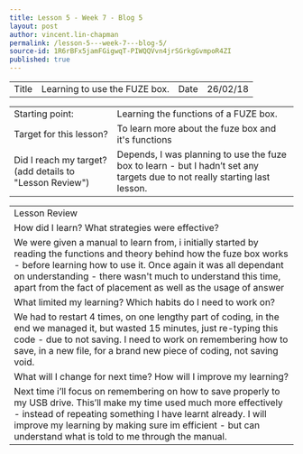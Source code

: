 ```yaml
---
title: Lesson 5 - Week 7 - Blog 5
layout: post
author: vincent.lin-chapman
permalink: /lesson-5---week-7---blog-5/
source-id: 1R6rBFx5jamFGigwqT-PIWQQVvn4jrSGrkgGvmpoR4ZI
published: true
---
```

<table>
  <tr>
    <td>Title</td>
    <td>Learning to use the FUZE box.</td>
    <td>Date</td>
    <td>26/02/18</td>
  </tr>
</table>


<table>
  <tr>
    <td>Starting point:</td>
    <td>Learning the functions of a FUZE box.</td>
  </tr>
  <tr>
    <td>Target for this lesson?</td>
    <td>To learn more about the fuze box and it's functions</td>
  </tr>
  <tr>
    <td>Did I reach my target? 
(add details to "Lesson Review")</td>
    <td> Depends, I was planning to use the fuze box to learn - but I hadn’t set any targets due to not really starting last lesson.</td>
  </tr>
</table>


<table>
  <tr>
    <td>Lesson Review</td>
  </tr>
  <tr>
    <td>How did I learn? What strategies were effective? </td>
  </tr>
  <tr>
    <td>We were given a manual to learn from, i initially started by reading the functions and theory behind how the fuze box works - before learning how to use it. Once again it was all dependant on understanding - there wasn't much to understand this time, apart from the fact of placement as well as the usage of answer</td>
  </tr>
  <tr>
    <td>What limited my learning? Which habits do I need to work on? </td>
  </tr>
  <tr>
    <td>We had to restart 4 times, on one lengthy part of coding, in the end we managed it, but wasted 15 minutes, just re-typing this code - due to not saving. I need to work on remembering how to save, in a new file, for a brand new piece of coding, not saving void.</td>
  </tr>
  <tr>
    <td>What will I change for next time? How will I improve my learning?</td>
  </tr>
  <tr>
    <td>Next time i’ll focus on remembering on how to save properly to my USB drive. This’ll make my time used much more effectively - instead of repeating something I have learnt already. I will improve my learning by making sure im efficient - but can understand what is told to me through the manual.</td>
  </tr>
</table>


